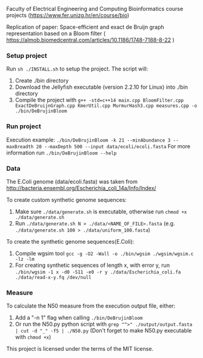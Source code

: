 Faculty of Electrical Engineering and Computing
Bioinformatics course projects (https://www.fer.unizg.hr/en/course/bio)

Replication of paper:
Space-efficient and exact de Bruijn graph representation based on a Bloom filter ( https://almob.biomedcentral.com/articles/10.1186/1748-7188-8-22 )

### Setup project
Run `sh ./INSTALL.sh` to setup the project. The script will:
1. Create ./bin directory
2. Download the Jellyfish executable (version 2.2.10 for Linux) into ./bin directory
3. Compile the project with `g++ -std=c++14 main.cpp BloomFilter.cpp ExactDeBruijnGraph.cpp KmerUtil.cpp MurmurHash3.cpp measures.cpp -o ./bin/DeBrujinBloom`

### Run project
Execution example: `./bin/DeBrujinBloom -k 21 --minAbundance 3 --maxBreadth 20 --maxDepth 500 --input data/ecoli/ecoli.fasta`
For more information run `./bin/DeBrujinBloom --help`

### Data
The E.Coli genome (data/ecoli.fasta) was taken from http://bacteria.ensembl.org/Escherichia_coli_14a/Info/Index/

To create custom synthetic genome sequences:
1. Make sure `./data/generate.sh` is executable, otherwise run `chmod +x ./data/generate.sh`
2. Run `./data/generate.sh N > ./data/<NAME_OF_FILE>.fasta` (e.g. `./data/generate.sh 100 > ./data/uniform_100.fasta`)

To create the synthetic genome sequences(E.Coli):
1. Compile wgsim tool `gcc -g -O2 -Wall -o ./bin/wgsim ./wgsim/wgsim.c -lz -lm`
2. For creating synthetic sequences of length x, with error y, run
   `./bin/wgsim -1 x -d0 -S11 -e0 -r y ./data/Escherichia_coli.fa ./data/read-x-y.fq /dev/null`

### Measure
To calculate the N50 measure from the execution output file, either:
1. Add a "-n 1" flag when calling `./bin/DeBrujinBloom`
2. Or run the N50.py python script with `grep "^>" ./output/output.fasta | cut -d "_" -f5 | ./N50.py` (Don't forget to make N50.py executable with `chmod +x`)

This project is licensed under the terms of the MIT license.

